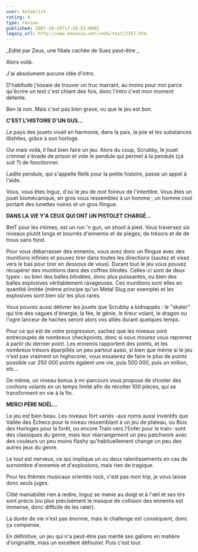 ```yaml
---
user: Antekrist
rating: 4
type: review
published: 2007-10-19T17:38:53.000Z
legacy_url: http://www.emunova.net/veda/test/2357.htm
---
```

_Edité par Zeus, une filiale cachée de Suez peut-être _  

  

Alors voilà.  

J'ai absolument aucune idée d'intro.  

D'habitude j'essaie de trouver un truc marrant, au moins pour moi parce qu'écrire un test c'est chiant des fois, donc l'intro c'est mon moment détente.  

Ben là non. Mais c'est pas bien grave, vu que le jeu est bon.  

  

**C'EST L'HISTOIRE D'UN GUS...**  

Le pays des jouets vivait en harmonie, dans la paix, la joie et les substances illishites, grâce à son horloge.  

Oui mais voilà, il faut bien faire un jeu. Alors du coup, Scrubby, le jouet criminel s'évade de prison et vole le pendule qui permet à la pendule (ça suit ?) de fonctionner.  

Ladite pendule, qui s'appelle Relik pour la petite histoire, passe un appel à l'aide.  

Vous, vous êtes Inguz, d'où le jeu de mot foireux de l'intertitre. Vous êtes un jouet biomécanique, en gros vous ressemblez à un homme ; un homme cool portant des lunettes noires et un gros flingue.  

  

**DANS LA VIE Y'A CEUX QUI ONT UN PISTOLET CHARGÉ...**  

BmT pour les intimes, est un run 'n gun, un shoot à pied. Vous traversez six niveaux plutôt longs et bourrés d'ennemis et de pièges, de trésors et de de trous sans fond.  

  

Pour vous débarrasser des ennemis, vous avez donc un flingue avec des munitions infinies et pouvez tirer dans toutes les directions (sautez et visez vers le bas pour tirer en dessous de vous). Durant tout le jeu vous pouvez récupérer des munitions dans des coffres blindés. Celles-ci sont de deux types : ou bien des balles blindées, donc plus puissantes, ou bien des balles explosives véritablement ravageuses. Ces munitions sont elles en quantité limitée (même principe qu'un Metal Slug par exemple) et les explosives sont bien sûr les plus rares.  

  

Vous pouvez aussi délivrer les jouets que Scrubby a kidnappés : le "skater" qui tire des vagues d'énergie, la fée, le génie, le tireur volant, le dragon ou l'ogre lanceur de haches seront alors vos alliés durant quelques temps.  

  

Pour ce qui est de votre progression, sachez que les niveaux sont entrecoupés de nombreux checkpoints, donc si vous mourez vous reprenez à partir du dernier point. Les ennemis rapportent des points, et les nombreux trésors éparpillés un peu partout aussi, si bien que même si le jeu n'est pas vraiment un highscorer, vous essaierez de faire le plus de points possible car 250 000 points égalent une vie, puis 500 000, puis un million, etc...  

De même, un niveau bonus à mi-parcours vous propose de shooter des cochons volants en un temps limité afin de récolter 100 pièces, qui se transforment en vie à la fin.  

  

**MERCI PÈRE NOËL...**  

Le jeu est bien beau. Les niveaux fort variés -aux noms aussi inventifs que Vallée des Échecs pour le niveau ressemblant à un jeu de plateau, ou Bois des Horloges pour la forêt, ou encore Train vers l'Enfer pour le train- sont des classiques du genre, mais leur réarrangement un peu patchwork avec des couleurs un peu moins flashy qu'habituellement change un peu des autres jeux du genre.  

Le tout est nerveux, ce qui implique un ou deux ralentissements en cas de surnombre d'ennemis et d'explosions, mais rien de tragique.  

Pour les thèmes musicaux orientés rock, c'est pas mon trip, je vous laisse donc seuls juges.  

  

Côté maniabilité rien à redire, Inguz se manie au doigt et à l'œil et ses tirs sont précis (ou plus précisément le masque de collision des ennemis est immense, donc difficile de les rater).  

La durée de vie n'est pas énorme, mais le challenge est conséquent, donc ça compense.  

En définitive, un jeu qui n'a peut-être pas mérité ses gallons en matière d'originalité, mais un excellent défouloir. Puis c'est tout.